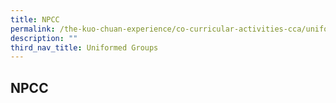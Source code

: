 ```yaml
---
title: NPCC
permalink: /the-kuo-chuan-experience/co-curricular-activities-cca/uniformed-groups/npcc/
description: ""
third_nav_title: Uniformed Groups
---
```

## NPCC



